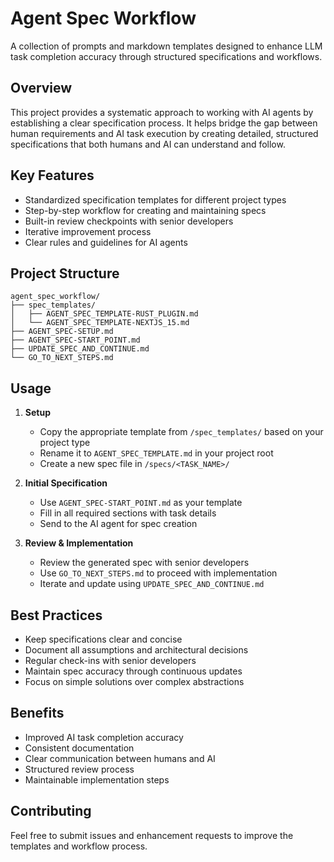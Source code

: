 # Agent Spec Workflow

A collection of prompts and markdown templates designed to enhance LLM task completion accuracy through structured specifications and workflows.

## Overview

This project provides a systematic approach to working with AI agents by establishing a clear specification process. It helps bridge the gap between human requirements and AI task execution by creating detailed, structured specifications that both humans and AI can understand and follow.

## Key Features

-   Standardized specification templates for different project types
-   Step-by-step workflow for creating and maintaining specs
-   Built-in review checkpoints with senior developers
-   Iterative improvement process
-   Clear rules and guidelines for AI agents

## Project Structure

```
agent_spec_workflow/
├── spec_templates/
│   ├── AGENT_SPEC_TEMPLATE-RUST_PLUGIN.md
│   └── AGENT_SPEC_TEMPLATE-NEXTJS_15.md
├── AGENT_SPEC-SETUP.md
├── AGENT_SPEC-START_POINT.md
├── UPDATE_SPEC_AND_CONTINUE.md
└── GO_TO_NEXT_STEPS.md
```

## Usage

1. **Setup**

    - Copy the appropriate template from `/spec_templates/` based on your project type
    - Rename it to `AGENT_SPEC_TEMPLATE.md` in your project root
    - Create a new spec file in `/specs/<TASK_NAME>/`

2. **Initial Specification**

    - Use `AGENT_SPEC-START_POINT.md` as your template
    - Fill in all required sections with task details
    - Send to the AI agent for spec creation

3. **Review & Implementation**
    - Review the generated spec with senior developers
    - Use `GO_TO_NEXT_STEPS.md` to proceed with implementation
    - Iterate and update using `UPDATE_SPEC_AND_CONTINUE.md`

## Best Practices

-   Keep specifications clear and concise
-   Document all assumptions and architectural decisions
-   Regular check-ins with senior developers
-   Maintain spec accuracy through continuous updates
-   Focus on simple solutions over complex abstractions

## Benefits

-   Improved AI task completion accuracy
-   Consistent documentation
-   Clear communication between humans and AI
-   Structured review process
-   Maintainable implementation steps

## Contributing

Feel free to submit issues and enhancement requests to improve the templates and workflow process.

